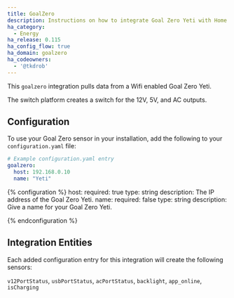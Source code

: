 ```yaml
---
title: GoalZero
description: Instructions on how to integrate Goal Zero Yeti with Home Assistant
ha_category:
  - Energy
ha_release: 0.115
ha_config_flow: true
ha_domain: goalzero
ha_codeowners:
  - '@tkdrob'
---
```


This `goalzero` integration pulls data from a Wifi enabled Goal Zero Yeti.

The switch platform creates a switch for the 12V, 5V, and AC outputs.

## Configuration

To use your Goal Zero sensor in your installation, add the following to your `configuration.yaml` file:

```yaml
# Example configuration.yaml entry
goalzero:
  host: 192.168.0.10
  name: "Yeti"
```

{% configuration %}
host:
  required: true
  type: string
  description: The IP address of the Goal Zero Yeti.
name:
  required: false
  type: string
  description: Give a name for your Goal Zero Yeti.

{% endconfiguration %}

## Integration Entities

Each added configuration entry for this integration will create the following sensors:

`v12PortStatus`, `usbPortStatus`, `acPortStatus`, `backlight`, `app_online`, `isCharging`
